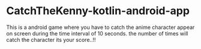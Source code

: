 # CatchTheKenny-kotlin-android-app
This is a android game where you have to catch the anime character appear on screen during the time interval of 10 seconds.
the number of times will catch the character its your score..!!
